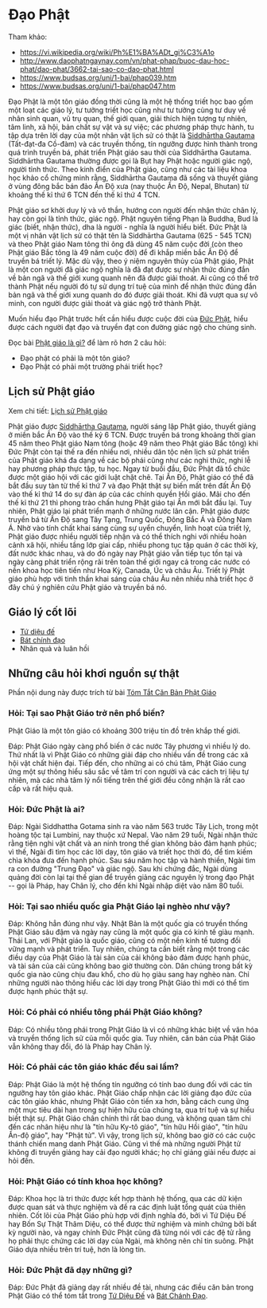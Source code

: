 # Đạo Phật

Tham khảo:

- <https://vi.wikipedia.org/wiki/Ph%E1%BA%ADt_gi%C3%A1o>
- <http://www.daophatngaynay.com/vn/phat-phap/buoc-dau-hoc-phat/dao-phat/3662-tai-sao-co-dao-phat.html>
- <https://www.budsas.org/uni/1-bai/phap039.htm>
- <https://www.budsas.org/uni/1-bai/phap047.htm>

Đạo Phật là một tôn giáo đồng thời cũng là một hệ thống triết học bao gồm một loạt các giáo lý, tư tưởng triết học cũng như tư tưởng cùng tư duy về nhân sinh quan, vũ trụ quan, thế giới quan, giải thích hiện tượng tự nhiên, tâm linh, xã hội, bản chất sự vật và sự việc; các phương pháp thực hành, tu tập dựa trên lời dạy của một nhân vật lịch sử có thật là [Siddhārtha Gautama](con_nguoi/duc_phat.md) (Tất-đạt-đa Cồ-đàm) và các truyền thống, tín ngưỡng được hình thành trong quá trình truyền bá, phát triển Phật giáo sau thời của Siddhārtha Gautama. Siddhārtha Gautama thường được gọi là Bụt hay Phật hoặc người giác ngộ, người tỉnh thức. Theo kinh điển của Phật giáo, cũng như các tài liệu khoa học khảo cổ chứng minh rằng, Siddhārtha Gautama đã sống và thuyết giảng ở vùng đông bắc bán đảo Ấn Độ xưa (nay thuộc Ấn Độ, Nepal, Bhutan) từ khoảng thế kỉ thứ 6 TCN đến thế kỉ thứ 4 TCN.

Phật giáo sơ khởi duy lý và vô thần, hướng con người đến nhận thức chân lý, hay còn gọi là tỉnh thức, giác ngộ. Phật nguyên tiếng Phạn là Buddha, Bud là giác (biết, nhận thức), dha là người - nghĩa là người hiểu biết. Đức Phật là một vị nhân vật lịch sử có thật tên là Siddhārtha Gautama (625 - 545 TCN) và theo Phật giáo Nam tông thì ông đã dùng 45 năm cuộc đời (còn theo Phật giáo Bắc tông là 49 năm cuộc đời) để đi khắp miền bắc Ấn Độ để truyền bá triết lý. Mặc dù vậy, theo ý niệm nguyên thủy của Phật giáo, Phật là một con người đã giác ngộ nghĩa là đã đạt được sự nhận thức đúng đắn về bản ngã và thế giới xung quanh nên đã được giải thoát. Ai cũng có thể trở thành Phật nếu người đó tự sử dụng trí tuệ của mình để nhận thức đúng đắn bản ngã và thế giới xung quanh do đó được giải thoát. Khi đã vượt qua sự vô minh, con người được giải thoát và giác ngộ trở thành Phật.

Muốn hiểu đạo Phật trước hết cần hiểu được cuộc đời của [Đức Phật](con_nguoi/duc_phat.md), hiểu được cách người đạt đạo và truyền đạt con đường giác ngộ cho chúng sinh.

Đọc bài [Phật giáo là gì?](khai_niem/phat_giao_la_gi.md) để làm rõ hơn 2 câu hỏi:

- Đạo phật có phải là một tôn giáo?
- Đạo Phật có phải một trường phái triết học?

## Lịch sử Phật giáo

Xem chi tiết: [Lịch sử Phật giáo](lich_su_dia_ly/lich_su.md)

Phật giáo được [Siddhārtha Gautama](con_nguoi/duc_phat.md), người sáng lập Phật giáo, thuyết giảng ở miền bắc Ấn Độ vào thế kỷ 6 TCN. Được truyền bá trong khoảng thời gian 45 năm theo Phật giáo Nam tông (hoặc 49 năm theo Phật giáo Bắc tông) khi Đức Phật còn tại thế ra đến nhiều nơi, nhiều dân tộc nên lịch sử phát triển của Phật giáo khá đa dạng về các bộ phái cũng như các nghi thức, nghi lễ hay phương pháp thực tập, tu học. Ngay từ buổi đầu, Đức Phật đã tổ chức được một giáo hội với các giới luật chặt chẽ. Tại Ấn Độ, Phật giáo có thể đã bắt đầu suy tàn từ thế kỉ thứ 7 và đạo Phật thật sự biến mất trên đất Ấn Độ vào thế kỉ thứ 14 do sự đàn áp của các chính quyền Hồi giáo. Mãi cho đến thế kỉ thứ 21 thì phong trào chấn hưng Phật giáo tại Ấn mới bắt đầu lại. Tuy nhiên, Phật giáo lại phát triển mạnh ở những nước lân cận. Phật giáo được truyền bá từ Ấn Độ sang Tây Tạng, Trung Quốc, Đông Bắc Á và Đông Nam Á. Nhờ vào tính chất khai sáng cùng sự uyển chuyển, linh hoạt của triết lý, Phật giáo được nhiều người tiếp nhận và có thể thích nghi với nhiều hoàn cảnh xã hội, nhiều tầng lớp giai cấp, nhiều phong tục tập quán ở các thời kỳ, đất nước khác nhau, và do đó ngày nay Phật giáo vẫn tiếp tục tồn tại và ngày càng phát triển rộng rãi trên toàn thế giới ngay cả trong các nước có nền khoa học tiên tiến như Hoa Kỳ, Canada, Úc và châu Âu. Triết lý Phật giáo phù hợp với tinh thần khai sáng của châu Âu nên nhiều nhà triết học ở đây chú ý nghiên cứu Phật giáo và truyền bá nó.

## Giáo lý cốt lõi

- [Tứ diệu đế](khai_niem_so/tu_dieu_de.md)
- [Bát chính đạo](khai_niem_so/bat_chinh_dao.md)
- Nhân quả và luân hồi

## Những câu hỏi khơi nguồn sự thật

Phần nội dung này được trích từ bài [Tóm Tắt Căn Bản Phật Giáo](https://www.budsas.org/uni/1-bai/phap047.htm)

### Hỏi: Tại sao Phật Giáo trở nên phổ biến?

Phật Giáo là một tôn giáo có khoảng 300 triệu tín đồ trên khắp thế giới.

Đáp: Phật Giáo ngày càng phổ biến ở các nước Tây phương vì nhiều lý do. Thứ nhất là vì Phật Giáo có những giải đáp cho nhiều vấn đề trong các xã hội vật chất hiện đại. Tiếp đến, cho những ai có chú tâm, Phật Giáo cung ứng một sự thông hiểu sâu sắc về tâm trí con người và các cách trị liệu tự nhiên, mà các nhà tâm lý nổi tiếng trên thế giới đều công nhận là rất cao cấp và rất hiệu quả.

### Hỏi: Đức Phật là ai?

Đáp: Ngài Siddhattha Gotama sinh ra vào năm 563 trước Tây Lịch, trong một hoàng tộc tại Lumbini, nay thuộc xứ Nepal. Vào năm 29 tuổi, Ngài nhận thức rằng tiện nghi vật chất và an ninh trong thế gian không bảo đảm hạnh phúc; vì thế, Ngài đi tìm học các lời dạy, tôn giáo và triết học thời đó, để tìm kiếm chìa khóa đưa đến hạnh phúc. Sau sáu năm học tập và hành thiền, Ngài tìm ra con đường "Trung Đạo" và giác ngộ. Sau khi chứng đắc, Ngài dùng quảng đời còn lại tại thế gian để truyền giảng các nguyên lý trong đạo Phật -- gọi là Pháp, hay Chân lý, cho đến khi Ngài nhập diệt vào năm 80 tuổi.

### Hỏi: Tại sao nhiều quốc gia Phật Giáo lại nghèo như vậy?

Đáp: Không hẳn đúng như vậy. Nhật Bản là một quốc gia có truyền thống Phật Giáo sâu đậm và ngày nay cũng là một quốc gia có kinh tế giàu mạnh. Thái Lan, với Phật giáo là quốc giáo, cũng có một nền kinh tế tương đối vững mạnh và phát triển. Tuy nhiên, chúng ta cần biết rằng một trong các điều dạy của Phật Giáo là tài sản của cải không bảo đảm được hạnh phúc, và tài sản của cải cũng không bao giờ thường còn. Dân chúng trong bất kỳ quốc gia nào cũng chịu đau khổ, cho dù họ giàu sang hay nghèo nàn. Chỉ những người nào thông hiểu các lời dạy trong Phật Giáo thì mới có thể tìm được hạnh phúc thật sự.

### Hỏi: Có phải có nhiều tông phái Phật Giáo không?

Đáp: Có nhiều tông phái trong Phật Giáo là vì có những khác biệt về văn hóa và truyền thống lịch sử của mỗi quốc gia. Tuy nhiên, căn bản của Phật Giáo vẫn không thay đổi, đó là Pháp hay Chân lý.

### Hỏi: Có phải các tôn giáo khác đều sai lầm?

Đáp: Phật Giáo là một hệ thống tín ngưỡng có tính bao dung đối với các tín ngưỡng hay tôn giáo khác. Phật Giáo chấp nhận các lời giảng đạo đức của các tôn giáo khác, nhưng Phật Giáo còn tiến xa hơn, bằng cách cung ứng một mục tiêu dài hạn trong sự hiện hữu của chúng ta, qua trí tuệ và sự hiểu biết thật sự. Phật Giáo chân chính thì rất bao dung, và không quan tâm chi đến các nhãn hiệu như là "tín hữu Ky-tô giáo", "tín hữu Hồi giáo", "tín hữu Ấn-độ giáo", hay "Phật tử". Vì vậy, trong lịch sử, không bao giờ có các cuộc thánh chiến mang danh Phật Giáo. Cũng vì thế mà những người Phật tử không đi truyền giảng hay cải đạo người khác; họ chỉ giảng giải nếu được ai hỏi đến.

### Hỏi: Phật Giáo có tính khoa học không?

Đáp: Khoa học là tri thức được kết hợp thành hệ thống, qua các dữ kiện được quan sát và thực nghiệm và đề ra các định luật tổng quát của thiên nhiên. Cốt lõi của Phật Giáo phù hợp với định nghĩa đó, bởi vì Tứ Diệu Đế hay Bốn Sự Thật Thâm Diệu, có thể được thử nghiệm và minh chứng bởi bất kỳ người nào, và ngay chính Đức Phật cũng đã từng nói với các đệ tử rằng họ phải thực chứng các lời dạy của Ngài, mà không nên chỉ tin suông. Phật Giáo dựa nhiều trên trí tuệ, hơn là lòng tin.

### Hỏi: Đức Phật đã dạy những gì?

Đáp: Đức Phật đã giảng dạy rất nhiều đề tài, nhưng các điều căn bản trong Phật Giáo có thể tóm tắt trong [Tứ Diệu Đế](khai_niem_so/tu_dieu_de.md) và [Bát Chánh Đạo](khai_niem_so/bat_chinh_dao.md).
